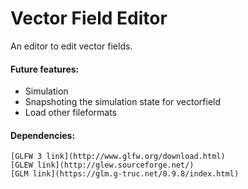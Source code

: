 # Vector Field Editor #
An editor to edit vector fields. 

#### Future features: ####
- Simulation
- Snapshoting the simulation state for vectorfield
- Load other fileformats

#### Dependencies: ####
    [GLFW 3 link](http://www.glfw.org/download.html)
    [GLEW link](http://glew.sourceforge.net/)
    [GLM link](https://glm.g-truc.net/0.9.8/index.html)
